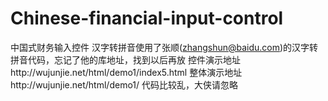 # Chinese-financial-input-control
中国式财务输入控件
汉字转拼音使用了张顺(zhangshun@baidu.com)的汉字转拼音代码，忘记了他的库地址，找到以后再放
控件演示地址http://wujunjie.net/html/demo1/index5.html
整体演示地址http://wujunjie.net/html/demo1/
代码比较乱，大侠请忽略
